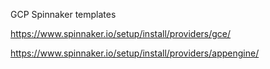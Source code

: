 GCP Spinnaker templates

https://www.spinnaker.io/setup/install/providers/gce/

https://www.spinnaker.io/setup/install/providers/appengine/
